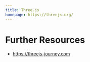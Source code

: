 ```yaml
---
title: Three.js
homepage: https://threejs.org/
---
```


# Further Resources

- https://threejs-journey.com